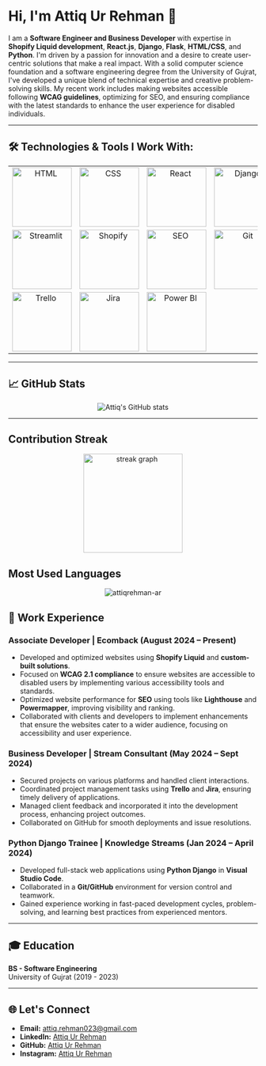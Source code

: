# Hi, I'm Attiq Ur Rehman 👋

I am a **Software Engineer and Business Developer** with expertise in **Shopify Liquid development**, **React.js**, **Django**, **Flask**, **HTML/CSS**, and **Python**. I'm driven by a passion for innovation and a desire to create user-centric solutions that make a real impact. With a solid computer science foundation and a software engineering degree from the University of Gujrat, I've developed a unique blend of technical expertise and creative problem-solving skills. My recent work includes making websites accessible following **WCAG guidelines**, optimizing for SEO, and ensuring compliance with the latest standards to enhance the user experience for disabled individuals.

---

## 🛠️ Technologies & Tools I Work With:



<table>
  <tr>
    <td align="center">
      <img src="https://img.shields.io/badge/-HTML-E34F26?style=flat-square&logo=html5&logoColor=white" alt="HTML" width="120" />
    </td>
    <td align="center">
      <img src="https://img.shields.io/badge/-CSS-1572B6?style=flat-square&logo=css3&logoColor=white" alt="CSS" width="120" />
    </td>
    <td align="center">
      <img src="https://img.shields.io/badge/-React-61DAFB?style=flat-square&logo=react&logoColor=white" alt="React" width="120" />
    </td>
    <td align="center">
      <img src="https://img.shields.io/badge/-Django-092E20?style=flat-square&logo=django&logoColor=white" alt="Django" width="120" />
    </td>
    <td align="center">
      <img src="https://img.shields.io/badge/-Flask-000000?style=flat-square&logo=flask&logoColor=white" alt="Flask" width="120" />
    </td>
    <td align="center">
      <img src="https://img.shields.io/badge/-Python-3776AB?style=flat-square&logo=python&logoColor=white" alt="Python" width="120" />
    </td>
  </tr>
  <tr>
    <td align="center">
      <img src="https://img.shields.io/badge/-Streamlit-FF4B4B?style=flat-square&logo=streamlit&logoColor=white" alt="Streamlit" width="120" />
    </td>
    <td align="center">
      <img src="https://img.shields.io/badge/-Shopify-96BF48?style=flat-square&logo=shopify&logoColor=white" alt="Shopify" width="120" />
    </td>
    <td align="center">
      <img src="https://img.shields.io/badge/-SEO-4CAF50?style=flat-square&logo=google&logoColor=white" alt="SEO" width="120" />
    </td>
    <td align="center">
      <img src="https://img.shields.io/badge/-Git-F05032?style=flat-square&logo=git&logoColor=white" alt="Git" width="120" />
    </td>
    <td align="center">
      <img src="https://img.shields.io/badge/-Visual%20Studio%20Code-007ACC?style=flat-square&logo=visual-studio-code&logoColor=white" alt="VS Code" width="120" />
    </td>
    <td align="center">
      <img src="https://img.shields.io/badge/-GitHub-181717?style=flat-square&logo=github&logoColor=white" alt="GitHub" width="120" />
    </td>
  </tr>
  <tr>
    <td align="center">
      <img src="https://img.shields.io/badge/-Trello-0079BF?style=flat-square&logo=trello&logoColor=white" alt="Trello" width="120" />
    </td>
    <td align="center">
      <img src="https://img.shields.io/badge/-Jira-0052CC?style=flat-square&logo=jira&logoColor=white" alt="Jira" width="120" />
    </td>
    <td align="center">
      <img src="https://img.shields.io/badge/-Power%20BI-F2C94C?style=flat-square&logo=powerbi&logoColor=black" alt="Power BI" width="120" />
    </td>
  </tr>
</table>

---

## 📈 GitHub Stats

<div align="center">
    <img src="https://github-readme-stats.vercel.app/api?username=attiqrehman-ar&show_icons=true&theme=radical" alt="Attiq's GitHub stats" />
</div>

---

## Contribution Streak
<div align="center">
    <img src="https://streak-stats.demolab.com?user=attiqrehman-ar&locale=en&mode=daily&theme=dracula&hide_border=false&border_radius=5&count_private=true&order=3" height="200" alt="streak graph" />
</div>

## Most Used Languages
<div>
<p align="center">
  <img align="center" src="https://github-readme-stats.vercel.app/api/top-langs?username=attiqrehman-ar&show_icons=true&locale=en&layout=compact" alt="attiqrehman-ar" />
</p>
</div>

## 💼 Work Experience

### Associate Developer | Ecomback (August 2024 – Present)
- Developed and optimized websites using **Shopify Liquid** and **custom-built solutions**.
- Focused on **WCAG 2.1 compliance** to ensure websites are accessible to disabled users by implementing various accessibility tools and standards.
- Optimized website performance for **SEO** using tools like **Lighthouse** and **Powermapper**, improving visibility and ranking.
- Collaborated with clients and developers to implement enhancements that ensure the websites cater to a wider audience, focusing on accessibility and user experience.

### Business Developer | Stream Consultant (May 2024 – Sept 2024)
- Secured projects on various platforms and handled client interactions.
- Coordinated project management tasks using **Trello** and **Jira**, ensuring timely delivery of applications.
- Managed client feedback and incorporated it into the development process, enhancing project outcomes.
- Collaborated on GitHub for smooth deployments and issue resolutions.

### Python Django Trainee | Knowledge Streams (Jan 2024 – April 2024)
- Developed full-stack web applications using **Python Django** in **Visual Studio Code**.
- Collaborated in a **Git/GitHub** environment for version control and teamwork.
- Gained experience working in fast-paced development cycles, problem-solving, and learning best practices from experienced mentors.

---

## 🎓 Education

**BS - Software Engineering**  
University of Gujrat (2019 - 2023)

---

## 🌐 Let's Connect
- **Email:** attiq.rehman023@gmail.com
- **LinkedIn:** [Attiq Ur Rehman](https://www.linkedin.com/in/attiq-rehman-/)
- **GitHub:** [Attiq Ur Rehman](https://github.com/attiqrehman-ar)
- **Instagram:** [Attiq Ur Rehman](https://www.instagram.com/attiq__reh?igsh=MWFxdzNhMDg1Ym8xNA==)
